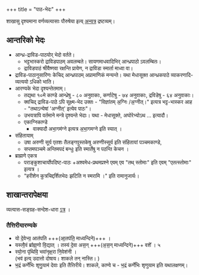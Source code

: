 +++
title = "पाठ-भेदः"
+++

शाखासु दृश्यमाना वर्णव्यत्यासाः पौरुषेया इत्य् [अन्यत्र](/vedAH/meta/history) द्रष्टव्यम्। 


## आन्तरिको भेदः
- आन्ध्र-द्राविड-पाठयोर् भेदो वर्तते।
  - भट्टभास्करो द्राविडपाठम् अवलम्बते। सायणमाधवादिभिर् आन्ध्रपाठो ऽवलम्बितः।
  - द्राविडपाठं श्रीवैष्णवा रक्षन्ति प्रायेण, न द्राविडा स्मार्ता माध्वा वा।
- द्राविड-पाठानुसारिणः केचिद् आन्ध्रपाठम् अप्रामाणिकं मन्यन्ते। यथा मेधासूक्त आन्ध्रकपाठे व्याकरणादि-व्यत्ययो ऽधिको भाति।
- आरण्यके भेदा दृश्यन्तेतमाम्। 
  - तद्यथा १०मे काण्डे आन्ध्रेषु - ८० अनुवाकाः, कर्णाटेषु - ७४ अनुवाकाः, द्रविडेषु - ६४ अनुवाकाः। 
  - क्वचिद् द्राविड-पाठे ऽपि सूक्ष्म-भेद उक्तः - "विज्ञा॑तम् अ॒ग्निः /अ॒ग्नीत्।" इत्यत्र भट्ट-भास्कर आह - "तथाऽन्येषां 'अग्नीत्' इत्येव पाठः"।
  - उभयत्रापि वर्तमाने मन्त्रे दृश्यन्ते भेदाः। यथा - मेधासूक्ते, अघोरेभ्योऽथ … इत्यादौ।
  - एकाग्निकाण्डे 
    - वाक्यादौ अभा॒गम॑ग्ने इत्यत्र अ॒भा॒गमग्ने इति स्यात् ।
- संहितायाम्
  - उषा अरुणी सूर्य एतशः तैलङ्गपुस्तकेषु अरुणीस्सूर्य इति संहितायां पञ्चमकाण्डे,  
  - सप्तमपञ्चमे अन्तिमपदं बन्धुः इति स्मार्तेषु न पठन्ति केचन ।
- ब्राह्मणे एकत्र 
  - पराङ्कुशाचार्योपदिष्ट-पाठः +अश्वमेध-प्रथमप्रश्ने एवम् एव "तथ् स्तोमाः" इति एवम् "एतत्स्तोमाः" इत्यत्र । 
  - "हरीशेन कुत्रचिद्दर्शितभेदः झटिति न स्मरामि ।" इति रामानुजार्यः।  

## शाखान्तरापेक्षया 
व्यत्यास-सङ्ग्रह-सन्देश-धारा [ऽत्र](https://groups.google.com/g/kalpa-prayoga/c/Dwl7Nzu9g-Y) । 

### तैत्तिरीयारण्यके
- यो दे॒वेभ्य॒ आत॑पति +++(आ॒तप॑ति॒ माध्यन्दिने)+++ ।  
- यस्त्वै॒वं ब्रा᳚ह्म॒णो वि॒द्यात् । तस्य॑ दे॒वा अस॒न् +++(अ॒स॒न् माध्यन्दिने)+++ वशे᳚ । ५
- स्यो॒ना पृ॑थिवि॒ भवा॑नृक्ष॒रा नि॒वेश॑नी ।  
(भव॑ इत्य् उदात्तो दोषाय। शाकले तन् नास्ति। )
-  भ॒द्रं कर्णे॑भिः शृणु॒याम॑ देवाः इति तैत्तिरीये। शाकले, काण्वे च - भ॒द्रं कर्णे॑भिः शृणुयाम इति यथालक्षणम्। 

